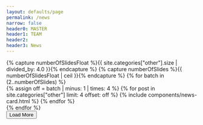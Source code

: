 ```yaml
---
layout: defaults/page
permalink: /news
narrow: false
header0: MASTER
header1: TEAM
header2:
header3: News
---
```

<div class="news-cards-container">
    {% capture numberOfSlidesFloat %}{{ site.categories["other"].size | divided_by: 4.0 }}{% endcapture %}
    {% capture numberOfSlides %}{{ numberOfSlidesFloat | ceil }}{% endcapture %}
    {% for batch in (2..numberOfSlides) %}
        <div id='batch-{{batch}}' class='card-batch-container {% if batch == 1 %}row{% else %}hidden{% endif %}'>
            {% assign off = batch | minus: 1 | times: 4 %}
            {% for post in site.categories["other"] limit: 4 offset: off %}
                {% include components/news-card.html %}
            {% endfor %}
        </div>
    {% endfor %}
</div>
<div class="text-center mt-3 mr-5">
    <button id="btn-loadmore" type="button" class="btn btn-primary" onClick="loadMore()">Load More</button>
</div>

<script>
    var batchNum = 1;
    const totalBatches = {{ numberOfSlides }};

    window.onload = function() {
        if (batchNum == totalBatches) {
            let btn = document.getElementById('btn-loadmore');
            btn.classList.add('hidden');
        }
    }

    function loadMore() {
        batchNum++;
        let elem = document.getElementById(`batch-${batchNum}`);
        elem.classList.add('row');
        elem.classList.remove('hidden');
        if (batchNum == totalBatches) {
            let btn = document.getElementById('btn-loadmore');
            btn.classList.add('hidden');
        }
    }
</script>
